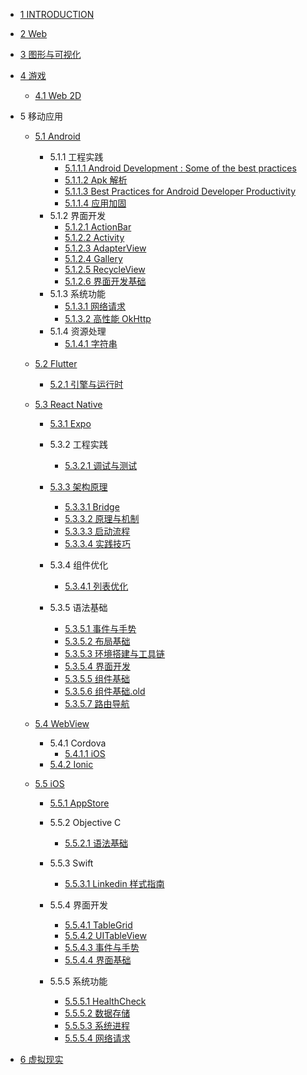   - [1 INTRODUCTION](/INTRODUCTION.md)
  - [2 Web](/Web/README.md)
    
  - [3 图形与可视化](/图形与可视化/README.md)
    
  - [4 游戏](/游戏/README.md)
    - [4.1 Web 2D](/游戏/Web%202D/README.md)
      
  - 5 移动应用
    - [5.1 Android](/移动应用/Android/README.md)
      - 5.1.1 工程实践
        - [5.1.1.1 Android Development : Some of the best practices](/移动应用/Android/工程实践/Android%20Development%20:%20Some%20of%20the%20best%20practices.md)
        - [5.1.1.2 Apk 解析](/移动应用/Android/工程实践/Apk%20解析.md)
        - [5.1.1.3 Best Practices for Android Developer Productivity](/移动应用/Android/工程实践/Best%20Practices%20for%20Android%20Developer%20Productivity.md)
        - [5.1.1.4 应用加固](/移动应用/Android/工程实践/应用加固.md)
      - 5.1.2 界面开发
        - [5.1.2.1 ActionBar](/移动应用/Android/界面开发/ActionBar.md)
        - [5.1.2.2 Activity](/移动应用/Android/界面开发/Activity.md)
        - [5.1.2.3 AdapterView](/移动应用/Android/界面开发/AdapterView.md)
        - [5.1.2.4 Gallery](/移动应用/Android/界面开发/Gallery.md)
        - [5.1.2.5 RecycleView](/移动应用/Android/界面开发/RecycleView.md)
        - [5.1.2.6 界面开发基础](/移动应用/Android/界面开发/界面开发基础.md)
      - 5.1.3 系统功能
        - [5.1.3.1 网络请求](/移动应用/Android/系统功能/网络请求.md)
        - [5.1.3.2 高性能 OkHttp](/移动应用/Android/系统功能/高性能%20OkHttp.md)
      - 5.1.4 资源处理
        - [5.1.4.1 字符串](/移动应用/Android/资源处理/字符串.md)
    - [5.2 Flutter](/移动应用/Flutter/README.md)
      - [5.2.1 引擎与运行时](/移动应用/Flutter/引擎与运行时/README.md)
        
    - [5.3 React Native](/移动应用/React%20Native/README.md)
      - [5.3.1 Expo](/移动应用/React%20Native/Expo/README.md)
        
      - 5.3.2 工程实践
        - [5.3.2.1 调试与测试](/移动应用/React%20Native/工程实践/调试与测试.md)
      - [5.3.3 架构原理](/移动应用/React%20Native/架构原理/README.md)
        - [5.3.3.1 Bridge](/移动应用/React%20Native/架构原理/Bridge.md)
        - [5.3.3.2 原理与机制](/移动应用/React%20Native/架构原理/原理与机制.md)
        - [5.3.3.3 启动流程](/移动应用/React%20Native/架构原理/启动流程.md)
        - [5.3.3.4 实践技巧](/移动应用/React%20Native/架构原理/实践技巧.md)
      - 5.3.4 组件优化
        - [5.3.4.1 列表优化](/移动应用/React%20Native/组件优化/列表优化.md)
      - 5.3.5 语法基础
        - [5.3.5.1 事件与手势](/移动应用/React%20Native/语法基础/事件与手势.md)
        - [5.3.5.2 布局基础](/移动应用/React%20Native/语法基础/布局基础.md)
        - [5.3.5.3 环境搭建与工具链](/移动应用/React%20Native/语法基础/环境搭建与工具链.md)
        - [5.3.5.4 界面开发](/移动应用/React%20Native/语法基础/界面开发.md)
        - [5.3.5.5 组件基础](/移动应用/React%20Native/语法基础/组件基础.md)
        - [5.3.5.6 组件基础.old](/移动应用/React%20Native/语法基础/组件基础.old.md)
        - [5.3.5.7 路由导航](/移动应用/React%20Native/语法基础/路由导航.md)
    - [5.4 WebView](/移动应用/WebView/README.md)
      - 5.4.1 Cordova
        - [5.4.1.1 iOS](/移动应用/WebView/Cordova/iOS.md)
      - [5.4.2 Ionic](/移动应用/WebView/Ionic/README.md)
        
    - [5.5 iOS](/移动应用/iOS/README.md)
      - [5.5.1 AppStore](/移动应用/iOS/AppStore/README.md)
        
      - 5.5.2 Objective C
        - [5.5.2.1 语法基础](/移动应用/iOS/Objective-C/语法基础.md)
      - 5.5.3 Swift
        - [5.5.3.1 Linkedin 样式指南](/移动应用/iOS/Swift/Linkedin%20样式指南.md)
      - 5.5.4 界面开发
        - [5.5.4.1 TableGrid](/移动应用/iOS/界面开发/TableGrid.md)
        - [5.5.4.2 UITableView](/移动应用/iOS/界面开发/UITableView.md)
        - [5.5.4.3 事件与手势](/移动应用/iOS/界面开发/事件与手势.md)
        - [5.5.4.4 界面基础](/移动应用/iOS/界面开发/界面基础.md)
      - 5.5.5 系统功能
        - [5.5.5.1 HealthCheck](/移动应用/iOS/系统功能/HealthCheck.md)
        - [5.5.5.2 数据存储](/移动应用/iOS/系统功能/数据存储.md)
        - [5.5.5.3 系统进程](/移动应用/iOS/系统功能/系统进程.md)
        - [5.5.5.4 网络请求](/移动应用/iOS/系统功能/网络请求.md)
  - [6 虚拟现实](/虚拟现实/README.md)
    